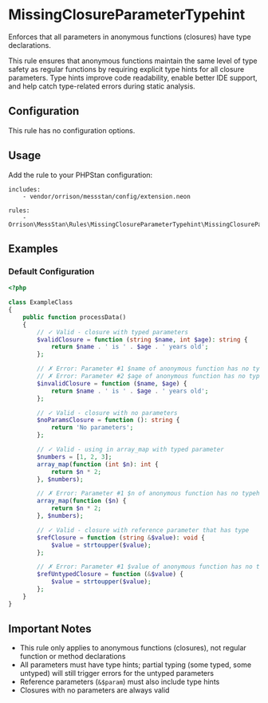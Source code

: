 # MissingClosureParameterTypehint

Enforces that all parameters in anonymous functions (closures) have type declarations.

This rule ensures that anonymous functions maintain the same level of type safety as regular functions by requiring explicit type hints for all closure parameters. Type hints improve code readability, enable better IDE support, and help catch type-related errors during static analysis.

## Configuration

This rule has no configuration options.

## Usage

Add the rule to your PHPStan configuration:

```neon
includes:
    - vendor/orrison/messstan/config/extension.neon

rules:
    - Orrison\MessStan\Rules\MissingClosureParameterTypehint\MissingClosureParameterTypehintRule
```

## Examples

### Default Configuration

```php
<?php

class ExampleClass
{
    public function processData()
    {
        // ✓ Valid - closure with typed parameters
        $validClosure = function (string $name, int $age): string {
            return $name . ' is ' . $age . ' years old';
        };

        // ✗ Error: Parameter #1 $name of anonymous function has no typehint.
        // ✗ Error: Parameter #2 $age of anonymous function has no typehint.
        $invalidClosure = function ($name, $age) {
            return $name . ' is ' . $age . ' years old';
        };

        // ✓ Valid - closure with no parameters
        $noParamsClosure = function (): string {
            return 'No parameters';
        };

        // ✓ Valid - using in array_map with typed parameter
        $numbers = [1, 2, 3];
        array_map(function (int $n): int {
            return $n * 2;
        }, $numbers);

        // ✗ Error: Parameter #1 $n of anonymous function has no typehint.
        array_map(function ($n) {
            return $n * 2;
        }, $numbers);

        // ✓ Valid - closure with reference parameter that has type
        $refClosure = function (string &$value): void {
            $value = strtoupper($value);
        };

        // ✗ Error: Parameter #1 $value of anonymous function has no typehint.
        $refUntypedClosure = function (&$value) {
            $value = strtoupper($value);
        };
    }
}
```

## Important Notes

- This rule only applies to anonymous functions (closures), not regular function or method declarations
- All parameters must have type hints; partial typing (some typed, some untyped) will still trigger errors for the untyped parameters
- Reference parameters (`&$param`) must also include type hints
- Closures with no parameters are always valid
